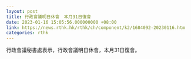 ```yaml
---
layout: post
title: 行政會議明日休會　本月31日復會
date: 2023-01-16 15:05:56.000000000 +08:00
link: https://news.rthk.hk/rthk/ch/component/k2/1684092-20230116.htm
categories: rthk
---
```


行政會議秘書處表示，行政會議明日休會，本月31日復會。

